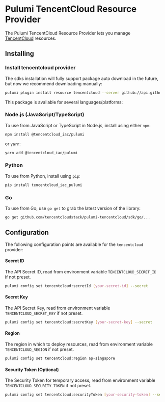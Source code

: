 # Pulumi TencentCloud Resource Provider

The Pulumi TencentCloud Resource Provider lets you manage [TencentCloud](https://www.tencentcloud.com/) resources.

## Installing

### Install tencentcloud provider

The sdks installation will fully support package auto download in the future, but now we recommend downloading manually:

```bash
pulumi plugin install resource tencentcloud --server github://api.github.com/tencentcloudstack
```

This package is available for several languages/platforms:

### Node.js (JavaScript/TypeScript)

To use from JavaScript or TypeScript in Node.js, install using either `npm`:

```bash
npm install @tencentcloud_iac/pulumi
```

or `yarn`:

```bash
yarn add @tencentcloud_iac/pulumi
```

### Python

To use from Python, install using `pip`:

```bash
pip install tencentcloud_iac_pulumi
```

### Go

To use from Go, use `go get` to grab the latest version of the library:

```bash
go get github.com/tencentcloudstack/pulumi-tencentcloud/sdk/go/...
```

## Configuration

The following configuration points are available for the `tencentcloud` provider:

#### Secret ID
The API Secret ID, read from environment variable `TENCENTCLOUD_SECRET_ID` if not preset.

```bash
pulumi config set tencentcloud:secretId [your-secret-id] --secret
```
#### Secret Key
The API Secret Key, read from environment variable `TENCENTCLOUD_SECRET_KEY` if not preset.

```bash
pulumi config set tencentcloud:secretKey [your-secret-key] --secret
```

#### Region
The region in which to deploy resources, read from environment variable `TENCENTCLOUD_REGION` if not preset.

```bash
pulumi config set tencentcloud:region ap-singapore
```

#### Security Token (Optional)
The Security Token for temporary access, read from environment variable `TENCENTCLOUD_SECURITY_TOKEN` if not preset.

```bash
pulumi config set tencentcloud:securityToken [your-security-token] --secret
```


